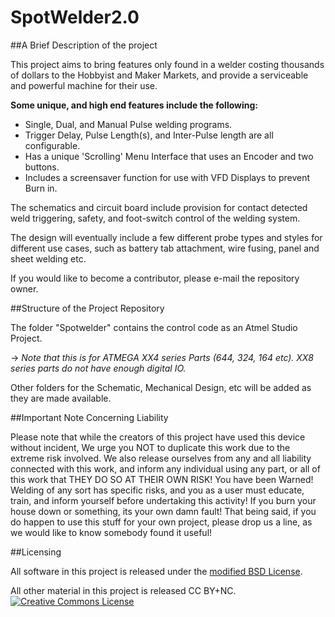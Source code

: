# SpotWelder2.0

##A Brief Description of the project

This project aims to bring features only found in a welder costing thousands of dollars to the Hobbyist and Maker Markets, and provide a serviceable and powerful machine for their use.  

**Some unique, and high end features include the following:**

* Single, Dual, and Manual Pulse welding programs.
* Trigger Delay, Pulse Length(s), and Inter-Pulse length are all configurable.
* Has a unique 'Scrolling' Menu Interface that uses an Encoder and two buttons.
* Includes a screensaver function for use with VFD Displays to prevent Burn in.

The schematics and circuit board include provision for contact detected weld triggering, safety, and foot-switch control of the welding system.

The design will eventually include a few different probe types and styles for different use
cases, such as battery tab attachment, wire fusing, panel and sheet welding etc.

If you would like to become a contributor, please e-mail the repository owner.

##Structure of the Project Repository

The folder "Spotwelder" contains the control code as an Atmel Studio Project.

-> _Note that this is for ATMEGA XX4 series Parts (644, 324, 164 etc). XX8 series parts do not have enough digital IO._

Other folders for the Schematic, Mechanical Design, etc will be added as they are made available.

##Important Note Concerning Liability

Please note that while the creators of this project have used this device without incident, We urge you
NOT to duplicate this work due to the extreme risk involved.  We also release ourselves from any and all liability connected with this work, and inform any individual using any part, or all of this work that THEY DO SO AT THEIR OWN RISK!  You have been Warned!  Welding of any sort has specific risks, and you as a user must educate, train, and inform yourself before undertaking this activity!  If you burn your house down or something, its your own damn fault!  That being said, if you do happen to use this stuff for your own project, please drop us a line, as we would like to know somebody found it useful!

##Licensing

All software in this project is released under the [modified BSD License](http://opensource.org/licenses/BSD-3-Clause).

All other material in this project is released CC BY+NC.  <a rel="license" href="http://creativecommons.org/licenses/by-nc/4.0/"><img alt="Creative Commons License" style="border-width:0" src="https://i.creativecommons.org/l/by-nc/4.0/88x31.png" />
